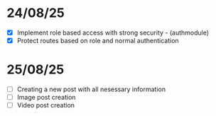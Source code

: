 # 24/08/25

- [x] Implement role based access with strong security - (authmodule)
- [x] Protect routes based on role and normal authentication

# 25/08/25

- [ ] Creating a new post with all nesessary information
- [ ] Image post creation
- [ ] Video post creation
